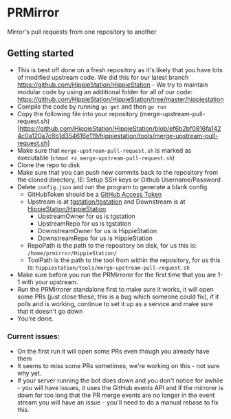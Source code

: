 # PRMirror
Mirror's pull requests from one repository to another

## Getting started
- This is best off done on a fresh repository as it's likely that you have lots of modified upstream code. We did this for our latest branch https://github.com/HippieStation/HippieStation - We try to maintain modular code by using an additional folder for all of our code: https://github.com/HippieStation/HippieStation/tree/master/hippiestation
- Compile the code by running `go get` and then `go run`
- Copy the following file into your repository (merge-upstream-pull-request.sh)[https://github.com/HippieStation/HippieStation/blob/ef6b2bf0816fa1424c0a120a7c8b1d354616e119/hippiestation/tools/merge-upstream-pull-request.sh]
- Make sure that `merge-upstream-pull-request.sh` is marked as executable (`chmod +x merge-upstream-pull-request.sh`)
- Clone the repo to disk
- Make sure that you can push new commits back to the repository from the cloned directory, IE: Setup SSH keys or Github Username/Password
- Delete `config.json` and run the program to generate a blank config
  - GitHubToken should be a [GitHub Access Token](https://help.github.com/articles/creating-a-personal-access-token-for-the-command-line/)
  - Upstream is at [tgstation/tgstation](https://github.com/tgstation/tgstation/) and Downstream is at [HippieStation/HippieStation](https://github.com/HippieStation/HippieStation/)
    - UpstreamOwner for us is tgstation
    - UpstreamRepo for us is tgstation
    - DownstreamOwner for us is HippieStation
    - DownstreamRepo for us is HippieStation
  - RepoPath is the path to the repository on disk, for us this is: `/home/prmirror/HippieStation/`
  - ToolPath is the path to the tool from within the repository, for us this is: `hippiestation/tools/merge-upstream-pull-request.sh`
- Make sure before you run the PRMirrorer for the first time that you are 1-1 with your upstream.
- Run the PRMirrorer standalone first to make sure it works, it will open some PRs (just close these, this is a bug which someone could fix), if it polls and is working, continue to set it up as a service and make sure that it doesn't go down
- You're done.


### Current issues:
- On the first run it will open some PRs even though you already have them
- It seems to miss some PRs sometimes, we're working on this - not sure why yet.
- If your server running the bot does down and you don't notice for awhile - you will have issues, it uses the GitHub events API and if the mirrorer is down for too long that the PR merge events are no longer in the event stream you will have an issue - you'll need to do a manual rebase to fix this.
